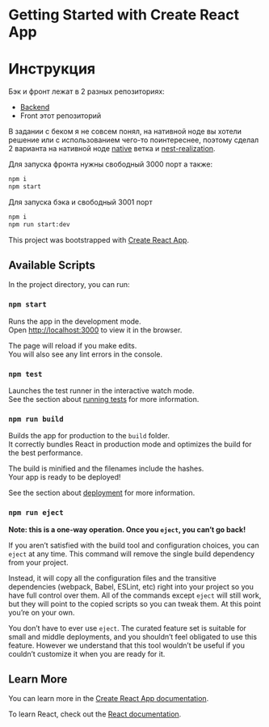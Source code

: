 # Getting Started with Create React App




# Инструкция

Бэк и фронт лежат в 2 разных репозиториях:
- [Backend](https://github.com/Mario2280/3205.team-test-backend)
- Front этот репозиторий

В задании с беком я не совсем понял, на нативной ноде вы хотели решение или с использованием чего-то поинтереснее, поэтому сделал 2 варианта на нативной ноде [native](https://github.com/Mario2280/3205.team-test-backend/tree/native) ветка и [nest-realization](https://github.com/Mario2280/3205.team-test-backend/tree/nest-realization).

Для запуска фронта нужны свободный 3000 порт а также:
```bash
npm i
npm start
```
Для запуска бэка и свободный 3001 порт
```bash
npm i
npm run start:dev
```



This project was bootstrapped with [Create React App](https://github.com/facebook/create-react-app).

## Available Scripts

In the project directory, you can run:

### `npm start`

Runs the app in the development mode.\
Open [http://localhost:3000](http://localhost:3000) to view it in the browser.

The page will reload if you make edits.\
You will also see any lint errors in the console.

### `npm test`

Launches the test runner in the interactive watch mode.\
See the section about [running tests](https://facebook.github.io/create-react-app/docs/running-tests) for more information.

### `npm run build`

Builds the app for production to the `build` folder.\
It correctly bundles React in production mode and optimizes the build for the best performance.

The build is minified and the filenames include the hashes.\
Your app is ready to be deployed!

See the section about [deployment](https://facebook.github.io/create-react-app/docs/deployment) for more information.

### `npm run eject`

**Note: this is a one-way operation. Once you `eject`, you can’t go back!**

If you aren’t satisfied with the build tool and configuration choices, you can `eject` at any time. This command will remove the single build dependency from your project.

Instead, it will copy all the configuration files and the transitive dependencies (webpack, Babel, ESLint, etc) right into your project so you have full control over them. All of the commands except `eject` will still work, but they will point to the copied scripts so you can tweak them. At this point you’re on your own.

You don’t have to ever use `eject`. The curated feature set is suitable for small and middle deployments, and you shouldn’t feel obligated to use this feature. However we understand that this tool wouldn’t be useful if you couldn’t customize it when you are ready for it.

## Learn More

You can learn more in the [Create React App documentation](https://facebook.github.io/create-react-app/docs/getting-started).

To learn React, check out the [React documentation](https://reactjs.org/).
